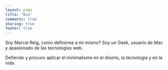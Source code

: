 ```yaml
---
layout: page
title: "Bio"
comments: true
sharing: true
footer: true
---
```



Soy Marcel Reig, como definirme a mi mismo?
Soy un Geek, usuario de Mac y apasionado de las tecnologías web.

Defiendo y procuro aplicar el minimalismo en el diseño, la tecnología y en la vida.


